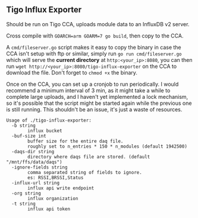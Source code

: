 ## Tigo Influx Exporter

Should be run on Tigo CCA, uploads module data to an InfluxDB v2 server.

Cross compile with `GOARCH=arm GOARM=7 go build`, then copy to the CCA. 

A `cmd/fileserver.go` script makes it easy to copy the binary in case the CCA isn't setup with ftp or similar, simply run `go run cmd/fileserver.go` which will serve the **current directory** at `http:<your_ip>:8080`, you can then run `wget http://<your_ip>:8080/tigo-influx-exporter` on the CCA to download the file. Don't forget to `chmod +x` the binary.

Once on the CCA, you can set up a cronjob to run periodically. I would recommend a minimum interval of 3 min, as it might take a while to complete large uploads, and I haven't yet implemented a lock mechanism, so it's possible that the script might be started again while the previous one is still running. This shouldn't be an issue, it's just a waste of resources.

```
Usage of ./tigo-influx-exporter:
  -b string
        influx bucket
  -buf-size int
        buffer size for the entire daq file.
        roughly set to n_entries * 150 * n_modules (default 1942500)
  -daqs-dir string
        directory where daqs file are stored. (default "/mnt/ffs/data/daqs")
  -ignore-fields string
        comma separated string of fields to ignore.
        es: RSSI,BRSSI,Status
  -influx-url string
        influx api write endpoint
  -org string
        influx organization
  -t string
        influx api token
```
